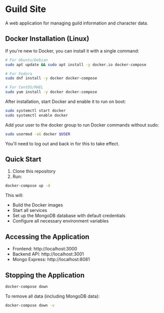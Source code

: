 # Guild Site

A web application for managing guild information and character data.

## Docker Installation (Linux)

If you're new to Docker, you can install it with a single command:

```bash
# For Ubuntu/Debian
sudo apt update && sudo apt install -y docker.io docker-compose

# For Fedora
sudo dnf install -y docker docker-compose

# For CentOS/RHEL
sudo yum install -y docker docker-compose
```

After installation, start Docker and enable it to run on boot:

```bash
sudo systemctl start docker
sudo systemctl enable docker
```

Add your user to the docker group to run Docker commands without sudo:

```bash
sudo usermod -aG docker $USER
```

You'll need to log out and back in for this to take effect.

## Quick Start

1. Clone this repository
2. Run:

```bash
docker-compose up -d
```

This will:

- Build the Docker images
- Start all services
- Set up the MongoDB database with default credentials
- Configure all necessary environment variables

## Accessing the Application

- Frontend: http://localhost:3000
- Backend API: http://localhost:3001
- Mongo Express: http://localhost:8081

## Stopping the Application

```bash
docker-compose down
```

To remove all data (including MongoDB data):

```bash
docker-compose down -v
```
